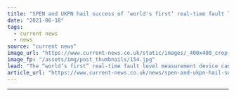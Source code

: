 ```yaml
---
title: "SPEN and UKPN hail success of ‘world's first’ real-time fault level measurement device"
date: "2021-06-18"
tags: 
  - current news
  - news
source: "current news"
image_url: "https://www.current-news.co.uk/static/images/_400x400_crop_center-center/Fault-level-measurement-device-credit-SPEN.jpg"
image_fp: "/assets/img/post_thumbnails/154.jpg"
lead: "​The “world’s first” real-time fault level measurement device can provide results that are accurate to 1%."
article_url: "https://www.current-news.co.uk/news/spen-and-ukpn-hail-success-of-world-first-real-time-fault-level-measurement-device?utm_source=rss-feeds&utm_medium=rss&utm_campaign=rss"
---
```


---
